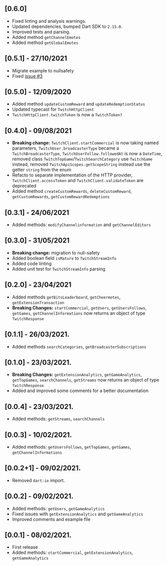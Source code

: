 ## [0.6.0]

* Fixed linting and analysis warnings.
* Updated dependencies, bumped Dart SDK to `2.15.0`.
* Improved tests and parsing.
* Added method `getChannelEmotes`
* Added method `getGlobalEmotes`

## [0.5.1] - 27/10/2021

* Migrate example to nullsafety
* Fixed [issue #3](https://github.com/TesteurManiak/twitch_api_flutter/issues/3)

## [0.5.0] - 12/09/2020

* Added method `updateCustomReward` and `updateRedemptionStatus`
* Updated typecast for `TwitchHttpClient`
* `TwitchHttpClient.twitchToken` is now a `TwitchToken?`

## [0.4.0] - 09/08/2021

* **Breaking change:** `TwitchClient.startCommercial` is now taking named parameters,  `TwitchUser.broadcasterType` became a `TwitchBroadcasterType`,  `TwitchUserFollow.followedAt` is now a `DateTime`, removed class `TwitchTopGame`/`TwitchSearchCategory` use `TwitchGame` instead, removed `TwitchApiScopes.getScopeString` instead use the getter `string` from the enum
* Refacto to separate implementation of the HTTP provider,  `TwitchClient.accessToken` and `TwitchClient.validateToken` are deprecated
* Added method `createCustomRewards`, `deleteCustomReward`, `getCustomRewards`, `getCustomRewardRedemptions`

## [0.3.1] - 24/06/2021

* Added methods: `modifyChannelinformation` and `getChannelEditors`

## [0.3.0] - 31/05/2021

* **Breaking change:** migration to null-safety
* Added boolean field `isMature` to `TwitchStreamInfo`
* Added code linting
* Added unit test for `TwitchStreamInfo` parsing

## [0.2.0] - 23/04/2021

* Added methods `getBitsLeaderboard`, `getCheermotes`, `getExtensionTransaction`
* **Breaking Changes:** `startCommercial`, `getUsers`, `getUsersFollows`, `getGames`,  `getChannelInformations` now returns an object of type `TwitchResponse`

## [0.1.1] - 26/03/2021.

* Added methods `searchCategories`, `getBroadcasterSubscriptions`

## [0.1.0] - 23/03/2021.

* **Breaking Changes:** `getExtensionAnalytics`, `getGameAnalytics`, `getTopGames`, `searchChannels`,  `getStreams` now returns an object of type `TwitchResponse`
* Added and improved some comments for a better documentation

## [0.0.4] - 23/03/2021.

* Added methods: `getStreams`, `searchChannels`

## [0.0.3] - 10/02/2021.

* Added methods: `getUsersFollows`, `getTopGames`, `getGames`, `getChannelInformations`

## [0.0.2+1] - 09/02/2021.

* Removed `dart:io` import.

## [0.0.2] - 09/02/2021.

* Added methods: `getUsers`, `getGameAnalytics`
* Fixed issues with `getExtensionAnalytics` and `getGameAnalytics`
* Improved comments and example file

## [0.0.1] - 08/02/2021.

* First release
* Added methods: `startCommercial`, `getExtensionAnalytics`, `getGameAnalytics`
